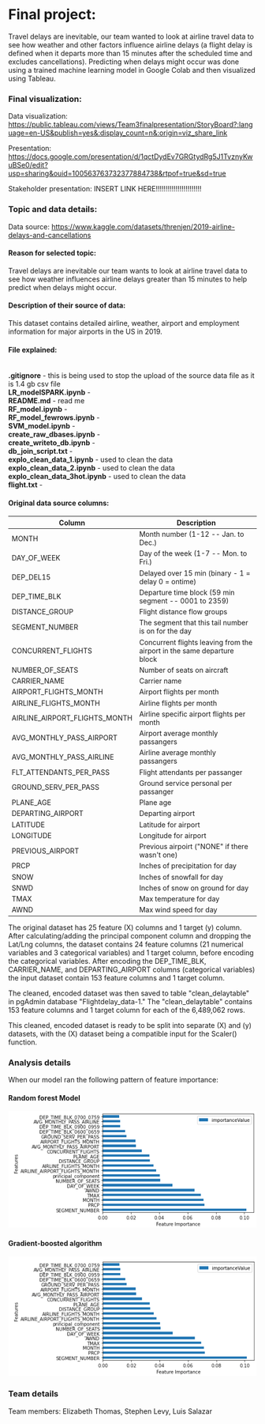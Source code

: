 # Final project: 

Travel delays are inevitable, our team wanted to look at airline travel data to see how weather and other factors influence airline delays (a flight delay is defined when it departs more than 15 minutes after the scheduled time and excludes cancellations). Predicting when delays might occur was done using a trained machine learning model in Google Colab and then visualized using Tableau. 



### Final visualization:

Data visualization: https://public.tableau.com/views/Team3finalpresentation/StoryBoard?:language=en-US&publish=yes&:display_count=n&:origin=viz_share_link 

Presentation: https://docs.google.com/presentation/d/1qctDydEv7GRGtydRg5J1TvznyKwuBSe0/edit?usp=sharing&ouid=100563763732377884738&rtpof=true&sd=true 

Stakeholder presentation: INSERT LINK HERE!!!!!!!!!!!!!!!!!!!!!!!

### Topic and data details:

Data source: https://www.kaggle.com/datasets/threnjen/2019-airline-delays-and-cancellations


#### Reason for selected topic:

Travel delays are inevitable our team wants to look at airline travel data to see how weather influences airline delays greater than 15 minutes to help predict when delays might occur.

#### Description of their source of data: 

This dataset contains detailed airline, weather, airport and employment information for major airports in the US in 2019. 

#### File explained:
<br /> **.gitignore** - this is being used to stop the upload of the source data file as it is 1.4 gb csv file
<br /> **LR_modelSPARK.ipynb** - 
<br /> **README.md** - read me
<br /> **RF_model.ipynb** - 
<br /> **RF_model_fewrows.ipynb** - 
<br /> **SVM_model.ipynb** - 
<br /> **create_raw_dbases.ipynb** - 
<br /> **create_writeto_db.ipynb** - 
<br /> **db_join_script.txt** - 
<br /> **explo_clean_data_1.ipynb** - used to clean the data
<br /> **explo_clean_data_2.ipynb** - used to clean the data
<br /> **explo_clean_data_3hot.ipynb** - used to clean the data
<br /> **flight.txt** - 



#### Original data source columns:

| Column         | Description            |
|----------------|------------------------|
|MONTH |Month number (1-12 -- Jan. to Dec.)
|DAY_OF_WEEK | Day of the week (1-7 -- Mon. to Fri.)  
|DEP_DEL15 | Delayed over 15 min (binary - 1 = delay 0 = ontime) 
|DEP_TIME_BLK | Departure time block (59 min segment -- 0001 to 2359) 
|DISTANCE_GROUP | Flight distance flow groups 
|SEGMENT_NUMBER | The segment that this tail number is on for the day 
|CONCURRENT_FLIGHTS | Concurrent flights leaving from the airport in the same departure block 
|NUMBER_OF_SEATS | Number of seats on aircraft 
|CARRIER_NAME | Carrier name 
|AIRPORT_FLIGHTS_MONTH | Airport flights per month 
|AIRLINE_FLIGHTS_MONTH | Airline flights per month 
|AIRLINE_AIRPORT_FLIGHTS_MONTH | Airline specific airport flights per month 
|AVG_MONTHLY_PASS_AIRPORT | Airport average monthly passangers 
|AVG_MONTHLY_PASS_AIRLINE | Airline average monthly passangers
|FLT_ATTENDANTS_PER_PASS | Flight attendants per passanger  
|GROUND_SERV_PER_PASS | Ground service personal per passanger 
|PLANE_AGE | Plane age 
|DEPARTING_AIRPORT | Departing airport 
|LATITUDE | Latitude for airport 
|LONGITUDE | Longitude for airport 
|PREVIOUS_AIRPORT | Previous airpoirt ("NONE" if there wasn't one) 
|PRCP | Inches of precipitation for day 
|SNOW | Inches of snowfall for day
|SNWD | Inches of snow on ground for day
|TMAX | Max temperature for day 
|AWND | Max wind speed for day 

The original dataset has 25 feature (X) columns and 1 target (y) column. After calculating/adding the principal component column and dropping the Lat/Lng columns, the dataset contains 24 feature columns (21 numerical variables and 3 categorical variables) and 1 target column, before encoding the categorical variables. After encoding the DEP_TIME_BLK, CARRIER_NAME, and DEPARTING_AIRPORT columns (categorical variables) the input dataset contain 153 feature columns and 1 target column.

The cleaned, encoded dataset was then saved to table "clean_delaytable" in pgAdmin database "Flightdelay_data-1."
The "clean_delaytable" contains 153 feature columns and 1 target column for each of the 6,489,062 rows. 

This cleaned, encoded dataset is ready to be split into separate (X) and (y) datasets, with the (X) dataset being a compatible input for the Scaler() function.

### Analysis details

When our model ran the following pattern of feature importance:

#### Random forest Model

![RandomForest](https://github.com/ethomas33/Team_3_Final_Project/blob/ecf1bc2589599bfed36c4da24a25163c6c1e0c8a/Images/Feature_Importance_%20Random_Forest.png)

#### Gradient-boosted algorithm

![RandomForest](https://github.com/ethomas33/Team_3_Final_Project/blob/ecf1bc2589599bfed36c4da24a25163c6c1e0c8a/Images/Feature_Importance_Gradient-boosted_algorithm.png)


### Team details

Team members: Elizabeth Thomas, Stephen Levy, Luis Salazar
